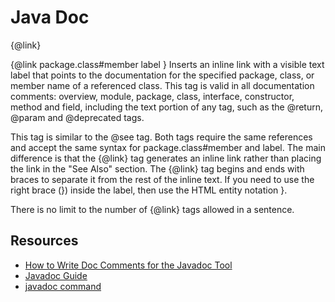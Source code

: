 # Java Doc

{@link}

{@link package.class#member label }
Inserts an inline link with a visible text label that points to the documentation for the specified package, class, or member name of a referenced class. This tag is valid in all documentation comments: overview, module, package, class, interface, constructor, method and field, including the text portion of any tag, such as the @return, @param and @deprecated tags.

This tag is similar to the @see tag. Both tags require the same references and accept the same syntax for package.class#member and label. The main difference is that the {@link} tag generates an inline link rather than placing the link in the "See Also" section. The {@link} tag begins and ends with braces to separate it from the rest of the inline text. If you need to use the right brace (}) inside the label, then use the HTML entity notation &#125;.

There is no limit to the number of {@link} tags allowed in a sentence.





## Resources

* [How to Write Doc Comments for the Javadoc Tool](https://www.oracle.com/technical-resources/articles/java/javadoc-tool.html)
* [Javadoc Guide](https://docs.oracle.com/en/java/javase/11/javadoc/javadoc.html#GUID-7A344353-3BBF-45C4-8B28-15025DDCC643)
* [javadoc command](https://docs.oracle.com/en/java/javase/11/tools/javadoc.html)